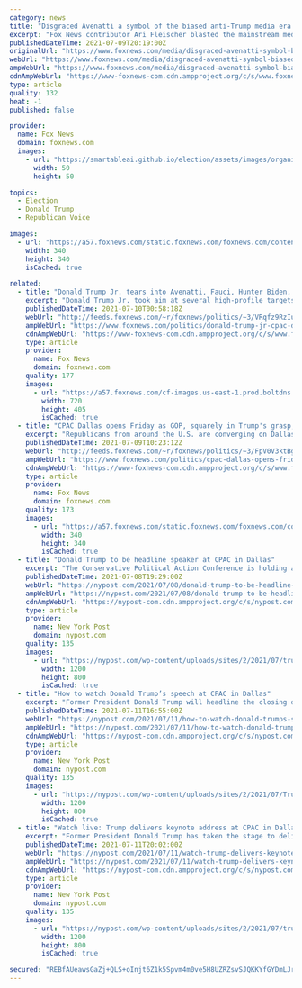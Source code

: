 ```yaml
---
category: news
title: "Disgraced Avenatti a symbol of the biased anti-Trump media era: Ari Fleischer"
excerpt: "Fox News contributor Ari Fleischer blasted the mainstream media on \"America Reports\" Friday for doing \"tremendous damage\" to the country with their \"unfair\" treatment of former President Trump, including fawning coverage of the president's disgraced lawyer Michael Avenatti,"
publishedDateTime: 2021-07-09T20:19:00Z
originalUrl: "https://www.foxnews.com/media/disgraced-avenatti-symbol-biased-anti-trump-media-ari-fleischer"
webUrl: "https://www.foxnews.com/media/disgraced-avenatti-symbol-biased-anti-trump-media-ari-fleischer"
ampWebUrl: "https://www.foxnews.com/media/disgraced-avenatti-symbol-biased-anti-trump-media-ari-fleischer.amp"
cdnAmpWebUrl: "https://www-foxnews-com.cdn.ampproject.org/c/s/www.foxnews.com/media/disgraced-avenatti-symbol-biased-anti-trump-media-ari-fleischer.amp"
type: article
quality: 132
heat: -1
published: false

provider:
  name: Fox News
  domain: foxnews.com
  images:
    - url: "https://smartableai.github.io/election/assets/images/organizations/foxnews.com-50x50.jpg"
      width: 50
      height: 50

topics:
  - Election
  - Donald Trump
  - Republican Voice

images:
  - url: "https://a57.foxnews.com/static.foxnews.com/foxnews.com/content/uploads/2018/09/340/340/fox-news.jpg?ve=1&tl=1"
    width: 340
    height: 340
    isCached: true

related:
  - title: "Donald Trump Jr. tears into Avenatti, Fauci, Hunter Biden, and CNN in a fiery CPAC Dallas speech"
    excerpt: "Donald Trump Jr. took aim at several high-profile targets during a fiery speech at CPAC in Dallas."
    publishedDateTime: 2021-07-10T00:58:18Z
    webUrl: "http://feeds.foxnews.com/~r/foxnews/politics/~3/VRqfz9RzIuw/donald-trump-jr-cpac-dallas"
    ampWebUrl: "https://www.foxnews.com/politics/donald-trump-jr-cpac-dallas.amp"
    cdnAmpWebUrl: "https://www-foxnews-com.cdn.ampproject.org/c/s/www.foxnews.com/politics/donald-trump-jr-cpac-dallas.amp"
    type: article
    provider:
      name: Fox News
      domain: foxnews.com
    quality: 177
    images:
      - url: "https://a57.foxnews.com/cf-images.us-east-1.prod.boltdns.net/v1/static/694940094001/17d470ea-38fb-4d7f-b7a5-03a24b8cdba2/d107bd62-0119-4c28-b168-13c81a54275f/1280x720/match/720/405/image.jpg?ve=1&tl=1"
        width: 720
        height: 405
        isCached: true
  - title: "CPAC Dallas opens Friday as GOP, squarely in Trump's grasp, looks to future"
    excerpt: "Republicans from around the U.S. are converging on Dallas, Texas for the second Conservative Political Action Conference (CPAC) this year, a confab that's expected to demonstrate former President Donald Trump's continued hold on the GOP."
    publishedDateTime: 2021-07-09T10:23:12Z
    webUrl: "http://feeds.foxnews.com/~r/foxnews/politics/~3/FpV0V3ktBg4/cpac-dallas-opens-friday-gop-squarely-trumps-grasp-future"
    ampWebUrl: "https://www.foxnews.com/politics/cpac-dallas-opens-friday-gop-squarely-trumps-grasp-future.amp"
    cdnAmpWebUrl: "https://www-foxnews-com.cdn.ampproject.org/c/s/www.foxnews.com/politics/cpac-dallas-opens-friday-gop-squarely-trumps-grasp-future.amp"
    type: article
    provider:
      name: Fox News
      domain: foxnews.com
    quality: 173
    images:
      - url: "https://a57.foxnews.com/static.foxnews.com/foxnews.com/content/uploads/2020/01/340/340/Screen-Shot-2020-01-15-at-11.36.03-AM.png?ve=1&tl=1"
        width: 340
        height: 340
        isCached: true
  - title: "Donald Trump to be headline speaker at CPAC in Dallas"
    excerpt: "The Conservative Political Action Conference is holding a second event in Dallas, Texas this weekend, with a headline speech from former President Donald Trump on Sunday afternoon. CPAC is adding"
    publishedDateTime: 2021-07-08T19:29:00Z
    webUrl: "https://nypost.com/2021/07/08/donald-trump-to-be-headline-speaker-at-cpac-in-dallas/"
    ampWebUrl: "https://nypost.com/2021/07/08/donald-trump-to-be-headline-speaker-at-cpac-in-dallas/amp/"
    cdnAmpWebUrl: "https://nypost-com.cdn.ampproject.org/c/s/nypost.com/2021/07/08/donald-trump-to-be-headline-speaker-at-cpac-in-dallas/amp/"
    type: article
    provider:
      name: New York Post
      domain: nypost.com
    quality: 135
    images:
      - url: "https://nypost.com/wp-content/uploads/sites/2/2021/07/trump-cpac-03.jpg?quality=90&strip=all&w=1200"
        width: 1200
        height: 800
        isCached: true
  - title: "How to watch Donald Trump’s speech at CPAC in Dallas"
    excerpt: "Former President Donald Trump will headline the closing day of the Conservative Political Action Conference on Sunday. It will be his second address to CPAC since leaving office on Jan. 20, 2021."
    publishedDateTime: 2021-07-11T16:55:00Z
    webUrl: "https://nypost.com/2021/07/11/how-to-watch-donald-trumps-speech-at-cpac-in-dallas/"
    ampWebUrl: "https://nypost.com/2021/07/11/how-to-watch-donald-trumps-speech-at-cpac-in-dallas/amp/"
    cdnAmpWebUrl: "https://nypost-com.cdn.ampproject.org/c/s/nypost.com/2021/07/11/how-to-watch-donald-trumps-speech-at-cpac-in-dallas/amp/"
    type: article
    provider:
      name: New York Post
      domain: nypost.com
    quality: 135
    images:
      - url: "https://nypost.com/wp-content/uploads/sites/2/2021/07/Trump-at-CPAC-044.jpg?quality=90&strip=all&w=1200"
        width: 1200
        height: 800
        isCached: true
  - title: "Watch live: Trump delivers keynote address at CPAC in Dallas"
    excerpt: "Former President Donald Trump has taken the stage to deliver the keynote address at the three-day Conservative Political Action Conference in Dallas."
    publishedDateTime: 2021-07-11T20:02:00Z
    webUrl: "https://nypost.com/2021/07/11/watch-trump-delivers-keynote-address-at-cpac-in-dallas/"
    ampWebUrl: "https://nypost.com/2021/07/11/watch-trump-delivers-keynote-address-at-cpac-in-dallas/amp/"
    cdnAmpWebUrl: "https://nypost-com.cdn.ampproject.org/c/s/nypost.com/2021/07/11/watch-trump-delivers-keynote-address-at-cpac-in-dallas/amp/"
    type: article
    provider:
      name: New York Post
      domain: nypost.com
    quality: 135
    images:
      - url: "https://nypost.com/wp-content/uploads/sites/2/2021/07/trump-061.jpg?quality=90&strip=all&w=1200"
        width: 1200
        height: 800
        isCached: true

secured: "REBfAUeawsGaZj+QLS+oInjt6Z1k5Spvm4m0ve5H8UZRZsvSJQKKYfGYDmLJrTES0PWktj+12ppgwRJsbisjFp6YFLMZKUiDsqDYDr1eeEJOTMiXcOQj/f7h5ruNcdzrSpXG7/JUGe7/g6ll+vRgw3VM66zln7zuwuaFoR+2lg10h6Ju1kkOqF5G71xQkuQYpz/a2/BUco27Bx8uasnzarXJglJaTaaFW66tmuudFyY8m+VDvUAJ3dhjsl5lFw6MPwCbgATj0N5gZjCen7fs6CiPP4wve/xMvuoiv4i5ddlpZekwH+IHOT2p6DiTARrjx4RG2Bcax/0LBdoSZudW0UmKMlp+3JW3HFBFH37OEkY=;cojv4tyRbyQ75rekekyiOw=="
---
```


